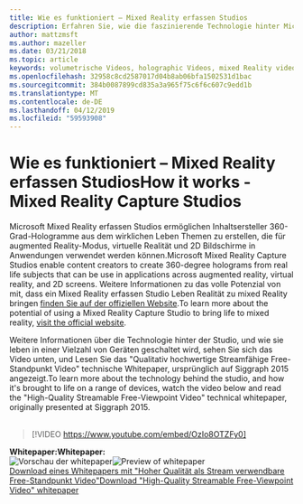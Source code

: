 ```yaml
---
title: Wie es funktioniert – Mixed Reality erfassen Studios
description: Erfahren Sie, wie die faszinierende Technologie hinter Microsofts 360-Grad holographic videoaufzeichnung funktioniert.
author: mattzmsft
ms.author: mazeller
ms.date: 03/21/2018
ms.topic: article
keywords: volumetrische Videos, holographic Videos, mixed Reality video – Hologramm
ms.openlocfilehash: 32958c8cd2587017d04b8ab06bfa1502531d1bac
ms.sourcegitcommit: 384b0087899cd835a3a965f75c6f6c607c9edd1b
ms.translationtype: MT
ms.contentlocale: de-DE
ms.lasthandoff: 04/12/2019
ms.locfileid: "59593908"
---
```

# <a name="how-it-works---mixed-reality-capture-studios"></a><span data-ttu-id="ba11e-104">Wie es funktioniert – Mixed Reality erfassen Studios</span><span class="sxs-lookup"><span data-stu-id="ba11e-104">How it works - Mixed Reality Capture Studios</span></span>

<span data-ttu-id="ba11e-105">Microsoft Mixed Reality erfassen Studios ermöglichen Inhaltsersteller 360-Grad-Hologramme aus dem wirklichen Leben Themen zu erstellen, die für augmented Reality-Modus, virtuelle Realität und 2D Bildschirme in Anwendungen verwendet werden können.</span><span class="sxs-lookup"><span data-stu-id="ba11e-105">Microsoft Mixed Reality Capture Studios enable content creators to create 360-degree holograms from real life subjects that can be use in applications across augmented reality, virtual reality, and 2D screens.</span></span> <span data-ttu-id="ba11e-106">Weitere Informationen zu das volle Potenzial von mit, dass ein Mixed Reality erfassen Studio Leben Realität zu mixed Reality bringen [finden Sie auf der offiziellen Website](https://www.microsoft.com/mixed-reality/capture-studios).</span><span class="sxs-lookup"><span data-stu-id="ba11e-106">To learn more about the potential of using a Mixed Reality Capture Studio to bring life to mixed reality, [visit the official website](https://www.microsoft.com/mixed-reality/capture-studios).</span></span>

<span data-ttu-id="ba11e-107">Weitere Informationen über die Technologie hinter der Studio, und wie sie leben in einer Vielzahl von Geräten geschaltet wird, sehen Sie sich das Video unten, und Lesen Sie das "Qualitativ hochwertige Streamfähige Free-Standpunkt Video" technische Whitepaper, ursprünglich auf Siggraph 2015 angezeigt.</span><span class="sxs-lookup"><span data-stu-id="ba11e-107">To learn more about the technology behind the studio, and how it's brought to life on a range of devices, watch the video below and read the "High-Quality Streamable Free-Viewpoint Video" technical whitepaper, originally presented at Siggraph 2015.</span></span>
<br>
<br>
>[!VIDEO https://www.youtube.com/embed/OzIo8OTZFy0]


<span data-ttu-id="ba11e-108">**Whitepaper:**</span><span class="sxs-lookup"><span data-stu-id="ba11e-108">**Whitepaper:**</span></span><br>
<span data-ttu-id="ba11e-109">![Vorschau der whitepaper](images/siggraph-whitepaper-thumb-200px.png)</span><span class="sxs-lookup"><span data-stu-id="ba11e-109">![Preview of whitepaper](images/siggraph-whitepaper-thumb-200px.png)</span></span><br>
[<span data-ttu-id="ba11e-110">Download eines Whitepapers mit "Hoher Qualität als Stream verwendbare Free-Standpunkt Video"</span><span class="sxs-lookup"><span data-stu-id="ba11e-110">Download "High-Quality Streamable Free-Viewpoint Video" whitepaper</span></span>](images/high-quality-streamable-free-viewpoint-video.pdf)
